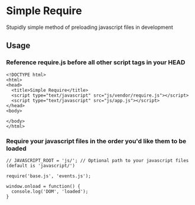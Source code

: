 # Simple Require

Stupidly simple method of preloading javascript files in development

## Usage

### Reference require.js before all other script tags in your HEAD

    <!DOCTYPE html>
    <html>
    <head>
      <title>Simple Require</title>
      <script type="text/javascript" src="js/vendor/require.js"></script>
      <script type="text/javascript" src="js/app.js"></script>
    </head>
    <body>

    </body>
    </html>

### Require your javascript files in the order you'd like them to be loaded

    // JAVASCRIPT_ROOT = 'js/'; // Optional path to your javascript files (default is 'javascript/')

    require('base.js', 'events.js');

    window.onload = function() {
      console.log('DOM', 'loaded');
    }
